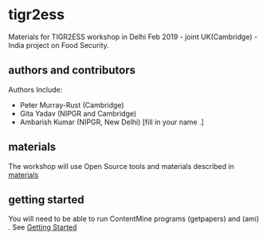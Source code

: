 # tigr2ess
Materials for TIGR2ESS workshop in Delhi Feb 2019 - joint UK(Cambridge) - India project on Food Security.

## authors and contributors

Authors Include:
* Peter Murray-Rust (Cambridge)
* Gita Yadav (NIPGR and Cambridge)
* Ambarish Kumar (NIPGR, New Delhi)
[fill in your name   .]

## materials
The workshop will use Open Source tools and materials described in [materials](materials.md)

## getting started
You will need to be able to run ContentMine programs (getpapers) and (ami) . See [Getting Started](gettingStarted.md)

